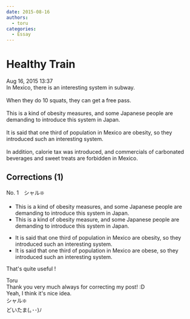 ```yaml
---
date: 2015-08-16
authors:
  - toru
categories:
  - Essay
---
```


<h1 id="subject_show">Healthy Train</h1>
<div class="date">Aug 16, 2015 13:37</div>
<div id="post"><div id="body_show_ori">
In Mexico, there is an interesting system in subway.<br/><br/>When they do 10 squats, they can get a free pass.<br/><br/>This is a kind of obesity measures, and some Japanese people are demanding to introduce this system in Japan.<br/><br/>It is said that one third of population in Mexico are obesity, so they introduced such an interesting system.<br/><br/>In addition, calorie tax was introduced, and commercials of carbonated beverages and sweet treats are forbidden in Mexico.
</div></div>

<!-- more -->


## Corrections (1)
<div id="block"><div class="first_name"> No. 1　<span class="just_name">シャル❇️</span></div><div id="block2">
<ul class="correction_field">
<li class="incorrect">This is a kind of obesity measures, and some Japanese people are demanding to introduce this system in Japan.</li>
<li class="corrected correct">
This is a kind of obesity measure, and some Japanese people are demanding to introduce this system in Japan.
</li>
</ul>
<ul class="correction_field">
<li class="incorrect">It is said that one third of population in Mexico are obesity, so they introduced such an interesting system.</li>
<li class="corrected correct">
It is said that one third of population in Mexico are obese, so they introduced such an interesting system.
</li>
</ul>
<p class="comment_small">
 That's quite useful !
</p>

</div><div class="name"><span class="just_name">Toru</span><br>
Thank you very much always for correcting my post! :D<br/>Yeah, I think it's nice idea.
</div>
<div class="name"><span class="just_name">シャル❇️</span><br>
どいたま(｡･･)ﾉ
</div>
</div>
